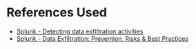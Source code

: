 # References Used
- [Splunk - Detecting data exfiltration activities](https://lantern.splunk.com/Security/UCE/Guided_Insights/Anomaly_detection/Detecting_data_exfiltration_activities)
- [Splunk - Data Exfiltration: Prevention, Risks & Best Practices](https://www.splunk.com/en_us/blog/learn/data-exfiltration.html)
